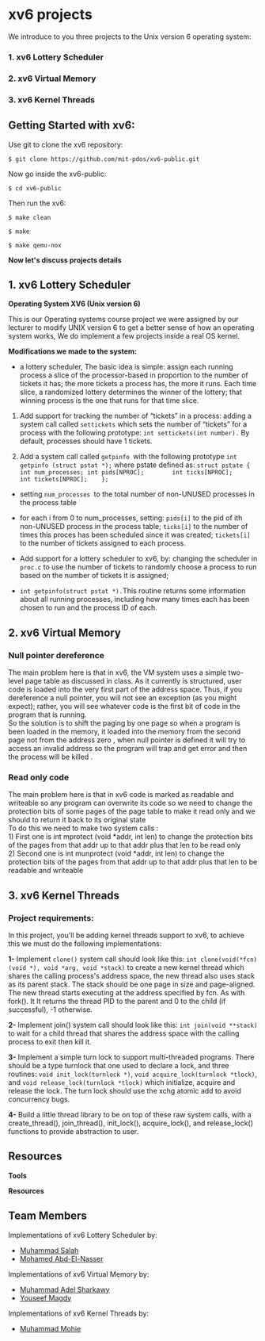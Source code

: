 # **xv6 projects**

We introduce to you three projects to the Unix version 6 operating system:

### 1. xv6 Lottery Scheduler
### 2. xv6 Virtual Memory
### 3. xv6 Kernel Threads

## Getting Started with xv6:

Use git to clone the xv6 repository:</br>
```
$ git clone https://github.com/mit-pdos/xv6-public.git
```
Now go inside the xv6-public:</br>
```
$ cd xv6-public
```
Then run the xv6:
```
$ make clean
```
```
$ make
```
```
$ make qemu-nox
```

**Now let's discuss projects details** </br>

  ## 1. xv6 Lottery Scheduler

**Operating System XV6 (Unix version 6)**

This is our Operating systems course project we were assigned by our lecturer to modify UNIX version 6 to get a better sense of how an operating system works, We do implement a few projects inside a real OS kernel.

**Modifications we made to the system:**

- a lottery scheduler, The basic idea is simple: assign each running process a slice of the processor-based in proportion to the number of tickets it has; the more tickets a process has, the more it runs. Each time slice, a randomized lottery determines the winner of the lottery; that winning process is the one that runs for that time slice.

1. Add support for tracking the number of “tickets” in a process:
      adding a system call called `settickets` which sets the number of “tickets” for a 
      process with the following prototype: `int settickets(int number).` By default, 
      processes should have 1 tickets.

2. Add a system call called `getpinfo `with the following prototype 
  `int getpinfo (struct pstat *);` where pstate defined as:
   `struct pstate {
        int num_processes;
        int pids[NPROC];       
        int ticks[NPROC];      
        int tickets[NPROC];   
    }; `

- setting `num_processes `to the total number of non-UNUSED processes in the process table
- for each i from 0 to num_processes, setting:
  `pids[i]` to the pid of ith non-UNUSED process in the process table;
  `ticks[i]` to the number of times this proces has been scheduled since it was created;
  `tickets[i]` to the number of tickets assigned to each process.

- Add support for a lottery scheduler to xv6, by:
  changing the scheduler in `proc.c` to use the number of tickets to randomly 
  choose a process to run based on the number of tickets it is assigned;

- `int getpinfo(struct pstat *).`This routine returns some information about all running processes, including how many times each has been chosen to run and the process ID of each.

 ## 2. xv6 Virtual Memory
 
### Null pointer dereference
 The main problem here is that in xv6, the VM system uses a simple two-level page table as discussed in class. As it currently is structured, user code is loaded into the very first part of the address space. Thus, if you dereference a null pointer, you will not see an exception (as you might expect); rather, you will see whatever code is the first bit of code in the program that is running.<br/>
	So the solution is to shift the paging by one page so when a program is been loaded in the memory, it loaded into the memory from the second page not from the address zero , when null pointer is defined it will try to access an invalid address so the program will trap and get error and then the process will be killed .
	
### Read only code
The main problem here is that in xv6 code is marked as readable and writeable so any program can overwrite its code so we need to change the protection bits of some pages of the page table to make it read only and we should to return it back to its original state<br/>
To do this we need to make two system calls : <br/>
    1) First one is int mprotect (void *addr, int len) to change the protection bits of the pages from that 
       addr up to that addr plus that len to be read only    <br/>
    2) Second one is int munprotect (void *addr, int len) to change the protection bits of the pages 
       from that addr up to that addr plus that len to be readable and writeable

 ## 3. xv6 Kernel Threads
### Project requirements:
In this project, you'll be adding kernel threads support to xv6, to achieve this we must do the following implementations:

**1-** Implement `clone()` system call should look like this: `int clone(void(*fcn)(void *), void *arg, void *stack)` to create a new kernel thread which shares the calling process's address space, the new thread also uses stack as its parent stack. The stack should be one page in size and page-aligned. The new thread starts executing at the address specified by fcn. As with fork(). It It returns the thread PID to the parent and 0 to the child (if successful), -1 otherwise.

**2-** Implement join() system call should look like this: `int join(void **stack)` to wait for a child thread that shares the address space with the calling process to exit then kill it.

**3-** Implement a simple turn lock to support multi-threaded programs. There should be a type turnlock that one used to declare a lock, and three routines: `void init_lock(turnlock *)`, `void acquire_lock(turnlock *tlock)`, and `void release_lock(turnlock *tlock)` which initialize, acquire and release the lock. The turn lock should use the xchg atomic add to avoid concurrency bugs.

**4-** Build a little thread library to be on top of these raw system calls, with a create_thread(), join_thread(), init_lock(), acquire_lock(), and release_lock() functions to provide abstraction to user. 

## Resources


**Tools**


**Resources**



## **Team Members**

Implementations of xv6 Lottery Scheduler by:
- [Muhammad Salah](https://github.com/MohamedSalahApdElzaher)
- [Mohamed Abd-El-Nasser](https://github.com/Mohamed-Abd-El-Nasser)

Implementations of xv6 Virtual Memory by:
- [Muhammad Adel Sharkawy](https://github.com/mohamed-el-sharkawy)
- [Youseef Magdy](https://github.com/youssefmagdy1)

Implementations of xv6 Kernel Threads by:
- [Muhammad Mohie](https://github.com/muhammadmohie98)

